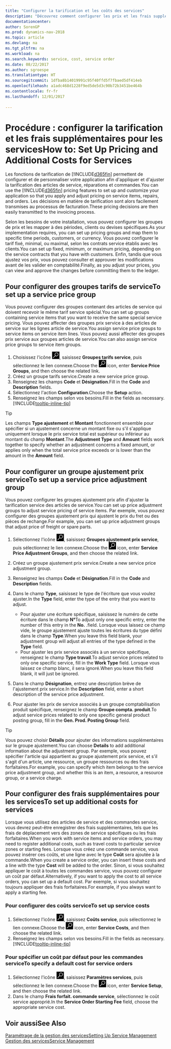 ```yaml
---
title: "Configurer la tarification et les coûts des services"
description: "Découvrez comment configurer les prix et les frais supplémentaires des services."
documentationcenter: 
author: SorenGP
ms.prod: dynamics-nav-2018
ms.topic: article
ms.devlang: na
ms.tgt_pltfrm: na
ms.workload: na
ms.search.keywords: service, cost, service order
ms.date: 08/22/2017
ms.author: sgroespe
ms.translationtype: HT
ms.sourcegitcommit: 1dfba8b14019991c95f40ffd5f7fbaed5df414eb
ms.openlocfilehash: a1adc468d1228f9ed5de5d3c90b72b3451be464b
ms.contentlocale: fr-fr
ms.lasthandoff: 12/01/2017

---
```


# <a name="how-to-set-up-pricing-and-additional-costs-for-services"></a><span data-ttu-id="456cc-103">Procédure : configurer la tarification et les frais supplémentaires pour les services</span><span class="sxs-lookup"><span data-stu-id="456cc-103">How to: Set Up Pricing and Additional Costs for Services</span></span>
<span data-ttu-id="456cc-104">Les fonctions de tarification de [!INCLUDE[d365fin](includes/d365fin_md.md)] permettent de configurer et de personnaliser votre application afin d'appliquer et d'ajuster la tarification des articles de service, réparations et commandes.</span><span class="sxs-lookup"><span data-stu-id="456cc-104">You can use the [!INCLUDE[d365fin](includes/d365fin_md.md)] pricing features to set up and customize your application so that you apply and adjust pricing on service items, repairs, and orders.</span></span> <span data-ttu-id="456cc-105">Les décisions en matière de tarification sont alors facilement transmises au processus de facturation.</span><span class="sxs-lookup"><span data-stu-id="456cc-105">These pricing decisions are then easily transmitted to the invoicing process.</span></span>  
  
<span data-ttu-id="456cc-106">Selon les besoins de votre installation, vous pouvez configurer les groupes de prix et les mapper à des périodes, clients ou devises spécifiques.</span><span class="sxs-lookup"><span data-stu-id="456cc-106">As your implementation requires, you can set up pricing groups and map them to specific time periods, customers, or currency.</span></span> <span data-ttu-id="456cc-107">Vous pouvez configurer le tarif fixé, minimal, ou maximal, selon les contrats service établis avec les clients.</span><span class="sxs-lookup"><span data-stu-id="456cc-107">You can set up fixed, minimum, or maximum pricing, depending on the service contracts that you have with customers.</span></span> <span data-ttu-id="456cc-108">Enfin, tandis que vous ajustez vos prix, vous pouvez consulter et approuver les modifications avant de les valider en comptabilité.</span><span class="sxs-lookup"><span data-stu-id="456cc-108">Finally, as you adjust your prices, you can view and approve the changes before committing them to the ledger.</span></span>  

## <a name="to-set-up-a-service-price-group"></a><span data-ttu-id="456cc-109">Pour configurer des groupes tarifs de service</span><span class="sxs-lookup"><span data-stu-id="456cc-109">To set up a service price group</span></span>
<span data-ttu-id="456cc-110">Vous pouvez configurer des groupes contenant des articles de service qui doivent recevoir le même tarif service spécial.</span><span class="sxs-lookup"><span data-stu-id="456cc-110">You can set up groups containing service items that you want to receive the same special service pricing.</span></span> <span data-ttu-id="456cc-111">Vous pouvez affecter des groupes prix service à des articles de service sur les lignes article de service.</span><span class="sxs-lookup"><span data-stu-id="456cc-111">You assign service price groups to service items on service item lines.</span></span> <span data-ttu-id="456cc-112">Vous pouvez aussi affecter des groupes prix service aux groupes articles de service.</span><span class="sxs-lookup"><span data-stu-id="456cc-112">You can also assign service price groups to service item groups.</span></span>  

1. <span data-ttu-id="456cc-113">Choisissez l'icône ![Page ou état pour la recherche](media/ui-search/search_small.png "Page ou état pour la recherche"), saisissez **Groupes tarifs service**, puis sélectionnez le lien connexe.</span><span class="sxs-lookup"><span data-stu-id="456cc-113">Choose the ![Search for Page or Report](media/ui-search/search_small.png "Search for Page or Report icon") icon, enter **Service Price Groups**, and then choose the related link.</span></span>  
2. <span data-ttu-id="456cc-114">Créez un groupe tarifs service.</span><span class="sxs-lookup"><span data-stu-id="456cc-114">Create a new service price group.</span></span>  
3. <span data-ttu-id="456cc-115">Renseignez les champs **Code** et **Désignation**.</span><span class="sxs-lookup"><span data-stu-id="456cc-115">Fill in the **Code** and **Description** fields.</span></span>  
4. <span data-ttu-id="456cc-116">Sélectionnez l'action **Configuration**.</span><span class="sxs-lookup"><span data-stu-id="456cc-116">Choose the **Setup** action.</span></span>  
2. <span data-ttu-id="456cc-117">Renseignez les champs selon vos besoins.</span><span class="sxs-lookup"><span data-stu-id="456cc-117">Fill in the fields as necessary.</span></span> [!INCLUDE[tooltip-inline-tip](includes/tooltip-inline-tip_md.md)]  

 > [!Tip]
 > <span data-ttu-id="456cc-118">Les champs **Type ajustement** et **Montant** fonctionnent ensemble pour spécifier si un ajustement concerne un montant fixe ou s'il s'applique uniquement lorsque le prix service total est supérieur ou inférieur au montant du champ **Montant**.</span><span class="sxs-lookup"><span data-stu-id="456cc-118">The **Adjustment Type** and **Amount** fields work together to specify whether an adjustment concerns a fixed amount, or applies only when the total service price exceeds or is lower than the amount in the **Amount** field.</span></span>  

## <a name="to-set-up-a-service-price-adjustment-group"></a><span data-ttu-id="456cc-119">Pour configurer un groupe ajustement prix service</span><span class="sxs-lookup"><span data-stu-id="456cc-119">To set up a service price adjustment group</span></span>  
<span data-ttu-id="456cc-120">Vous pouvez configurer les groupes ajustement prix afin d'ajuster la tarification service des articles de service.</span><span class="sxs-lookup"><span data-stu-id="456cc-120">You can set up price adjustment groups to adjust service pricing of service items.</span></span> <span data-ttu-id="456cc-121">Par exemple, vous pouvez configurer des groupes ajustement prix qui ajustent le prix du fret ou des pièces de rechange.</span><span class="sxs-lookup"><span data-stu-id="456cc-121">For example, you can set up price adjustment groups that adjust price of freight or spare parts.</span></span>  
  
1. <span data-ttu-id="456cc-122">Sélectionnez l'icône ![Page ou état pour la recherche](media/ui-search/search_small.png "Page ou état pour la recherche"), saisissez **Groupes ajustement prix service**, puis sélectionnez le lien connexe.</span><span class="sxs-lookup"><span data-stu-id="456cc-122">Choose the ![Search for Page or Report](media/ui-search/search_small.png "Search for Page or Report icon") icon, enter **Service Price Adjustment Groups**, and then choose the related link.</span></span>  
2. <span data-ttu-id="456cc-123">Créez un groupe ajustement prix service.</span><span class="sxs-lookup"><span data-stu-id="456cc-123">Create a new service price adjustment group.</span></span>  
3. <span data-ttu-id="456cc-124">Renseignez les champs **Code** et **Désignation**.</span><span class="sxs-lookup"><span data-stu-id="456cc-124">Fill in the **Code** and **Description** fields.</span></span>  
4. <span data-ttu-id="456cc-125">Dans le champ **Type**, saisissez le type de l'écriture que vous voulez ajuster.</span><span class="sxs-lookup"><span data-stu-id="456cc-125">In the **Type** field, enter the type of the entry that you want to adjust.</span></span>  
  
    * <span data-ttu-id="456cc-126">Pour ajuster une écriture spécifique, saisissez le numéro de cette écriture dans le champ **N°**</span><span class="sxs-lookup"><span data-stu-id="456cc-126">To adjust only one specific entry, enter the number of this entry in the **No.**</span></span> <span data-ttu-id="456cc-127">.</span><span class="sxs-lookup"><span data-stu-id="456cc-127">field.</span></span> <span data-ttu-id="456cc-128">Lorsque vous laissez ce champ vide, le groupe ajustement ajuste toutes les écritures du type défini dans le champ **Type**.</span><span class="sxs-lookup"><span data-stu-id="456cc-128">When you leave this field blank, your adjustment group will adjust all entries of the type defined in the **Type** field.</span></span>  
    * <span data-ttu-id="456cc-129">Pour ajuster les prix service associés à un service spécifique, renseignez le champ **Type travail**.</span><span class="sxs-lookup"><span data-stu-id="456cc-129">To adjust service prices related to only one specific service, fill in the **Work Type** field.</span></span> <span data-ttu-id="456cc-130">Lorsque vous laissez ce champ blanc, il sera ignoré.</span><span class="sxs-lookup"><span data-stu-id="456cc-130">When you leave this field blank, it will just be ignored.</span></span>  
  
5. <span data-ttu-id="456cc-131">Dans le champ **Désignation**, entrez une description brève de l'ajustement prix service.</span><span class="sxs-lookup"><span data-stu-id="456cc-131">In the **Description** field, enter a short description of the service price adjustment.</span></span>  
6. <span data-ttu-id="456cc-132">Pour ajuster les prix de service associés à un groupe comptabilisation produit spécifique, renseignez le champ **Groupe compta. produit**.</span><span class="sxs-lookup"><span data-stu-id="456cc-132">To adjust service prices related to only one specific general product posting group, fill in the **Gen. Prod. Posting Group** field.</span></span>

> [!Tip]
> <span data-ttu-id="456cc-133">Vous pouvez choisir **Détails** pour ajouter des informations supplémentaires sur le groupe ajustement.</span><span class="sxs-lookup"><span data-stu-id="456cc-133">You can choose **Details** to add additional information about the adjustment group.</span></span> <span data-ttu-id="456cc-134">Par exemple, vous pouvez spécifier l'article qui appartient au groupe ajustement prix service, et s'il s'agit d'un article, une ressource, un groupe ressources ou des frais forfaitaires.</span><span class="sxs-lookup"><span data-stu-id="456cc-134">For example, you can specify which item belongs to the service price adjustment group, and whether this is an item, a resource, a resource group, or a service charge.</span></span>  

## <a name="to-set-up-additional-costs-for-services"></a><span data-ttu-id="456cc-135">Pour configurer des frais supplémentaires pour les services</span><span class="sxs-lookup"><span data-stu-id="456cc-135">To set up additional costs for services</span></span>
<span data-ttu-id="456cc-136">Lorsque vous utilisez des articles de service et des commandes service, vous devrez peut-être enregistrer des frais supplémentaires, tels que les frais de déplacement vers des zones de service spécifiques ou les frais forfaitaires.</span><span class="sxs-lookup"><span data-stu-id="456cc-136">When you work with service items and service orders, you may need to register additional costs, such as travel costs to particular service zones or starting fees.</span></span> <span data-ttu-id="456cc-137">Lorsque vous créez une commande service, vous pouvez insérer ces coûts, et une ligne avec le type **Coût** sera ajoutée à la commande.</span><span class="sxs-lookup"><span data-stu-id="456cc-137">When you create a service order, you can insert these costs and a line with the type **Cost** will be added to the order.</span></span> <span data-ttu-id="456cc-138">Sinon, si vous souhaitez appliquer le coût à toutes les commandes service, vous pouvez configurer un coût par défaut.</span><span class="sxs-lookup"><span data-stu-id="456cc-138">Alternatively, if you want to apply the cost to all service orders, you can set up a default cost.</span></span> <span data-ttu-id="456cc-139">Par exemple, si vous souhaitez toujours appliquer des frais forfaitaires.</span><span class="sxs-lookup"><span data-stu-id="456cc-139">For example, if you always want to apply a starting fee.</span></span>
  
### <a name="to-set-up-service-costs"></a><span data-ttu-id="456cc-140">Pour configurer des coûts service</span><span class="sxs-lookup"><span data-stu-id="456cc-140">To set up service costs</span></span>
1. <span data-ttu-id="456cc-141">Sélectionnez l'icône ![Page ou état pour la recherche](media/ui-search/search_small.png "Page ou état pour la recherche"), saisissez **Coûts service**, puis sélectionnez le lien connexe.</span><span class="sxs-lookup"><span data-stu-id="456cc-141">Choose the ![Search for Page or Report](media/ui-search/search_small.png "Search for Page or Report icon") icon, enter **Service Costs**, and then choose the related link.</span></span> 
2. <span data-ttu-id="456cc-142">Renseignez les champs selon vos besoins.</span><span class="sxs-lookup"><span data-stu-id="456cc-142">Fill in the fields as necessary.</span></span> [!INCLUDE[tooltip-inline-tip](includes/tooltip-inline-tip_md.md)]  

### <a name="to-specify-a-default-cost-for-service-orders"></a><span data-ttu-id="456cc-143">Pour spécifier un coût par défaut pour les commandes service</span><span class="sxs-lookup"><span data-stu-id="456cc-143">To specify a default cost for service orders</span></span>
1. <span data-ttu-id="456cc-144">Sélectionnez l'icône ![Page ou état pour la recherche](media/ui-search/search_small.png "Page ou état pour la recherche"), saisissez **Paramètres services**, puis sélectionnez le lien connexe.</span><span class="sxs-lookup"><span data-stu-id="456cc-144">Choose the ![Search for Page or Report](media/ui-search/search_small.png "Search for Page or Report icon") icon, enter **Service Setup**, and then choose the related link.</span></span> 
2. <span data-ttu-id="456cc-145">Dans le champ **Frais forfait. commande service**, sélectionnez le coût service approprié.</span><span class="sxs-lookup"><span data-stu-id="456cc-145">In the **Service Order Starting Fee** field, choose the appropriate service cost.</span></span>

## <a name="see-also"></a><span data-ttu-id="456cc-146">Voir aussi</span><span class="sxs-lookup"><span data-stu-id="456cc-146">See Also</span></span>
[<span data-ttu-id="456cc-147">Paramétrage de la gestion des services</span><span class="sxs-lookup"><span data-stu-id="456cc-147">Setting Up Service Management</span></span>](service-setup-service.md)  
[<span data-ttu-id="456cc-148">Gestion des services</span><span class="sxs-lookup"><span data-stu-id="456cc-148">Service Management</span></span>](service-service.md)  

